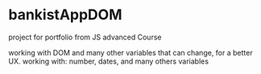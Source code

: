 # bankistAppDOM

project for portfolio from JS advanced Course

working with DOM and many other variables that can change, for a better UX.
working with: number, dates, and many others variables
